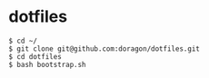 # dotfiles

```
$ cd ~/
$ git clone git@github.com:doragon/dotfiles.git
$ cd dotfiles
$ bash bootstrap.sh
```
